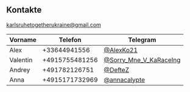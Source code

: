 ## Kontakte

[karlsruhetogetherukraine@gmail.com](mailto:karlsruhetogetherukraine@gmail.com)<br/>

|  Vorname    | Telefon        | Telegram    |
| ----------- | -------------- | ----------- |
| Alex        | +33644941556   | [@AlexKo21](https://t.me/AlexKo21) |
| Valentin    | +4915755481256 | [@Sorry_Mne_V_KaRaceIng](https://t.me/Sorry_Mne_V_KaRaceIng) |
| Andrey      | +491782126751  | [@DefteZ](https://t.me/DefteZ) |
| Anna        | +4915171732969 | [@annacalypte](https://t.me/annacalypte) |
